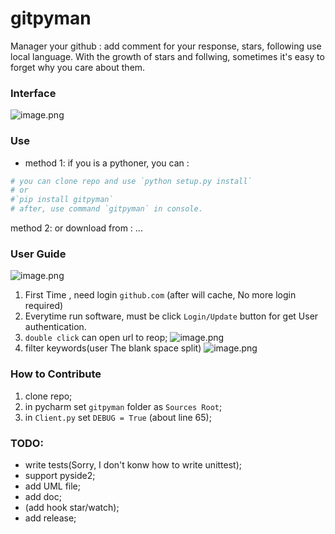 # gitpyman
Manager your github : add comment for your response, stars, following use local language.
With the growth of stars and follwing, sometimes it's easy to forget why you care about them.

### Interface
![image.png](https://i.loli.net/2019/07/23/5d3688f11811917513.png)

### Use
- method 1: if you is a pythoner, you can :
```python
# you can clone repo and use `python setup.py install`
# or 
#`pip install gitpyman`
# after, use command `gitpyman` in console.
```

method 2: or download from :
...



### User Guide
![image.png](https://i.loli.net/2019/07/23/5d3685331e93078582.png)

1. First Time , need login `github.com` (after will cache, No more login required) 
1. Everytime run software, must be click `Login/Update` button for get User authentication. 
1. `double click` can open url to reop; 
![image.png](https://i.loli.net/2019/07/23/5d3686270f75f26396.png)
1. filter keywords(user The blank space split) 
![image.png](https://i.loli.net/2019/07/23/5d3686b06295016538.png)

### How to Contribute

1. clone repo;
1. in pycharm set `gitpyman` folder as `Sources Root`;
1. in `Client.py` set `DEBUG = True` (about line 65);

### TODO:
- write tests(Sorry, I don't konw how to write unittest);
- support pyside2;
- add UML file;
- add doc;
- (add hook star/watch);
- add release;

